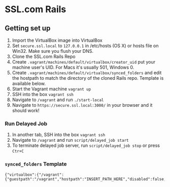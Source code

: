 # SSL.com Rails

## Getting set up

1. Import the VirtualBox image into VirtualBox
2. Set `secure.ssl.local` to `127.0.0.1` in /etc/hosts (OS X) or hosts file on Win32. Make sure you flush your DNS.
3. Clone the SSL.com Rails Repo
4. Create `.vagrant/machines/default/virtualbox/creator_uid` put your machine user's UID. For Macs it's usually 501, Windows 0.
5. Create `.vagrant/machines/default/virtualbox/synced_folders` and edit the hostpath to match the directory of the cloned Rails repo. Template is available below.
6. Start the Vagrant machine `vagrant up`
7. SSH into the box `vagrant ssh`
8. Navigate to `/vagrant` and run `./start-local`
9. Navigate to `https://secure.ssl.local:3000/` in your browser and it should work!

### Run Delayed Job
1. In another tab, SSH into the box `vagrant ssh`
2. Navigate to `/vagrant` and run `script/delayed_job start`
3. To terminate delayed job server, run `script/delayed_job stop` or press `Ctr+C`

### `synced_folders` Template
```
{"virtualbox":{"/vagrant":{"guestpath":"/vagrant","hostpath":"INSERT_PATH_HERE","disabled":false,"__vagrantfile":true}}}
```

